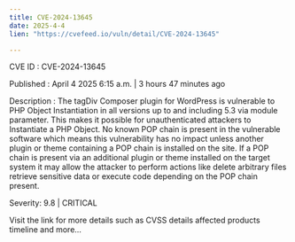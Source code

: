 ```yaml
---
title: CVE-2024-13645
date: 2025-4-4
lien: "https://cvefeed.io/vuln/detail/CVE-2024-13645"

---
```


CVE ID : CVE-2024-13645

Published :  April 4
2025
6:15 a.m. | 3 hours
47 minutes ago

Description : The tagDiv Composer plugin for WordPress is vulnerable to PHP Object Instantiation in all versions up to
and including
5.3 via module parameter. This makes it possible for unauthenticated attackers to Instantiate a PHP Object. No known POP chain is present in the vulnerable software
which means this vulnerability has no impact unless another plugin or theme containing a POP chain is installed on the site. If a POP chain is present via an additional plugin or theme installed on the target system
it may allow the attacker to perform actions like delete arbitrary files
retrieve sensitive data
or execute code depending on the POP chain present.

Severity: 9.8 | CRITICAL

Visit the link for more details
such as CVSS details
affected products
timeline
and more...
